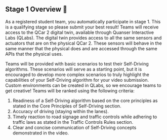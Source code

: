 ## Stage 1 Overview 📰

As a registered student team, you automatically participate in stage 1. This is a qualifying stage so please submit your best result! 
Teams will receive access to the QCar 2 digital twin, available through Quanser Interactive Labs (QLabs). The digital twin provides access to all the same sensors and actuators that are on the physical QCar 2. These sensors will behave in the same manner that the physical does and are accessed through the same APIs that the physical uses. 

Teams will be provided with basic scenarios to test their Self-Driving algorithms. These scenarios will serve as a starting point, but it is encouraged to develop more complex scenarios to truly highlight the capabilities of your Self-Driving algorithm for your video submission. Custom environments can be created in QLabs, so we encourage teams to get creative!
Teams will be ranked using the following criteria: 

1.	Readiness of a Self-Driving algorithm based on the core principles as stated in the Core Principles of Self-Driving section. 
2.	Accuracy of driving (staying within the lanes). 
3.	Timely reaction to road signage and traffic controls while adhering to traffic laws as stated in the Traffic Controls Rules section.
4.	Clear and concise communication of Self-Driving concepts demonstrated in the video.

